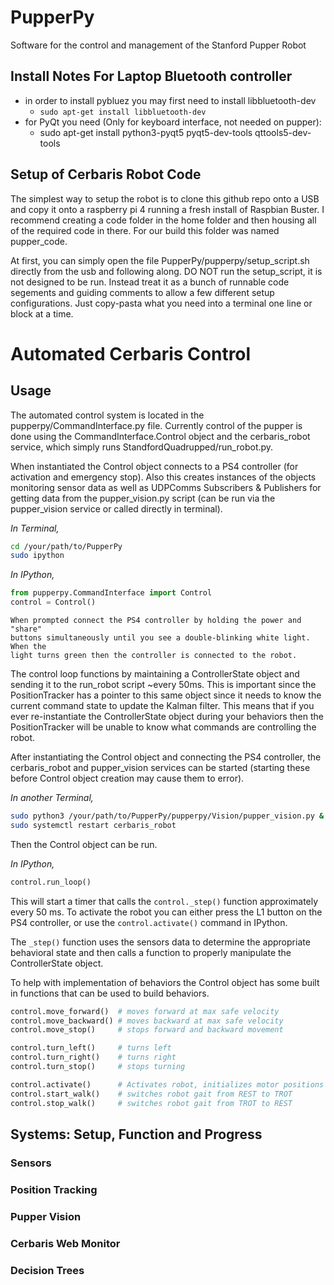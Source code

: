 # PupperPy
Software for the control and management of the Stanford Pupper Robot


## Install Notes For Laptop Bluetooth controller
- in order to install pybluez you may first need to install libbluetooth-dev
    - `sudo apt-get install libbluetooth-dev`
- for PyQt you need (Only for keyboard interface, not needed on pupper):
    - sudo apt-get install python3-pyqt5 pyqt5-dev-tools qttools5-dev-tools


## Setup of Cerbaris Robot Code
The simplest way to setup the robot is to clone this github repo onto a USB and
copy it onto a raspberry pi 4 running a fresh install of Raspbian Buster. I
recommend creating a code folder in the home folder and then housing all of the
required code in there. For our build this folder was named pupper_code.

At first, you can simply open the file PupperPy/pupperpy/setup_script.sh
directly from the usb and following along. DO NOT run the setup_script, it is
not designed to be run. Instead treat it as a bunch of runnable code segements
and guiding comments to allow a few different setup configurations. Just
copy-pasta what you need into a terminal one line or block at a time.

# Automated Cerbaris Control
## Usage
The automated control system is located in the pupperpy/CommandInterface.py
file. Currently control of the pupper is done using the
CommandInterface.Control object and the cerbaris_robot service, which simply
runs StandfordQuadrupped/run_robot.py.

When instantiated the Control object connects to a PS4 controller (for
activation and emergency stop). Also this creates instances of the objects
monitoring sensor data as well as UDPComms Subscribers & Publishers for getting
data from the pupper_vision.py script (can be run via the pupper_vision service
or called directly in terminal).

*In Terminal,*
```bash
cd /your/path/to/PupperPy
sudo ipython
```
*In IPython,*
```python
from pupperpy.CommandInterface import Control
control = Control()
```
    When prompted connect the PS4 controller by holding the power and "share"
    buttons simultaneously until you see a double-blinking white light. When the
    light turns green then the controller is connected to the robot.

The control loop functions by maintaining a ControllerState object and sending
it to the run_robot script ~every 50ms. This is important since the
PositionTracker has a pointer to this same object since it needs to know the
current command state to update the Kalman filter. This means that if you ever
re-instantiate the ControllerState object during your behaviors then the
PositionTracker will be unable to know what commands are controlling the robot.

After instantiating the Control object and connecting the PS4 controller, the
cerbaris_robot and pupper_vision services can be started (starting these before
Control object creation may cause them to error).

*In another Terminal,*
```bash
sudo python3 /your/path/to/PupperPy/pupperpy/Vision/pupper_vision.py &
sudo systemctl restart cerbaris_robot
```

Then the Control object can be run.

*In IPython,*
```python
control.run_loop()
```

This will start a timer that calls the `control._step()` function approximately
every 50 ms. To activate the robot you can either press the L1 button on the
PS4 controller, or use the `control.activate()` command in IPython.

The `_step()` function uses the sensors data to determine the appropriate
behavioral state and then calls a function to properly manipulate the
ControllerState object.

To help with implementation of behaviors the Control object has some built in
functions that can be used to build behaviors.
```python
control.move_forward()  # moves forward at max safe velocity
control.move_backward() # moves backward at max safe velocity
control.move_stop()     # stops forward and backward movement

control.turn_left()     # turns left
control.turn_right()    # turns right
control.turn_stop()     # stops turning

control.activate()      # Activates robot, initializes motor positions
control.start_walk()    # switches robot gait from REST to TROT
control.stop_walk()     # switches robot gait from TROT to REST
```

## Systems: Setup, Function and Progress
### Sensors

### Position Tracking

### Pupper Vision

### Cerbaris Web Monitor

### Decision Trees
